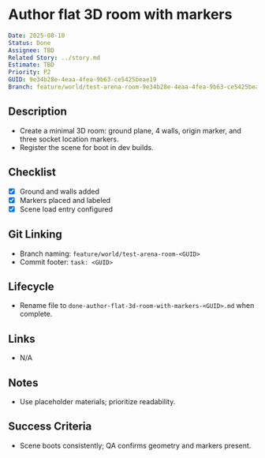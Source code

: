 # Author flat 3D room with markers

```yaml
Date: 2025-08-10
Status: Done
Assignee: TBD
Related Story: ../story.md
Estimate: TBD
Priority: P2
GUID: 9e34b28e-4eaa-4fea-9b63-ce5425beae19
Branch: feature/world/test-arena-room-9e34b28e-4eaa-4fea-9b63-ce5425beae19
```

## Description

- Create a minimal 3D room: ground plane, 4 walls, origin marker, and three socket location markers.
- Register the scene for boot in dev builds.

## Checklist

- [x] Ground and walls added
- [x] Markers placed and labeled
- [x] Scene load entry configured

## Git Linking

- Branch naming: `feature/world/test-arena-room-<GUID>`
- Commit footer: `task: <GUID>`

## Lifecycle

- Rename file to `done-author-flat-3d-room-with-markers-<GUID>.md` when complete.

## Links

- N/A

## Notes

- Use placeholder materials; prioritize readability.

## Success Criteria

- Scene boots consistently; QA confirms geometry and markers present.
